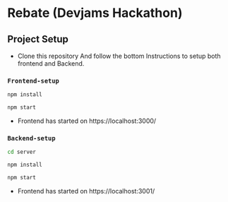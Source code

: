 #   Rebate (Devjams Hackathon)
## Project Setup
 - Clone this repository And follow the bottom Instructions to setup both frontend and Backend.

### `Frontend-setup`
``` bash
npm install
```
``` bash
npm start
```
 - Frontend has started on https://localhost:3000/
### `Backend-setup`

``` bash
cd server
```
``` bash
npm install
```
``` bash
npm start
```
 - Frontend has started on https://localhost:3001/
